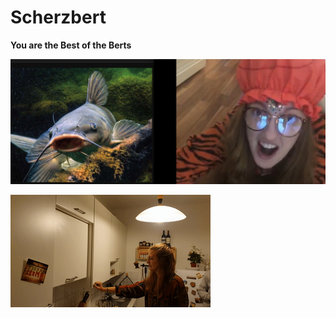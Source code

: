 # Scherzbert

**You are the Best of the Berts** 

![Emi catfish](catfish-emule.jpg "Emi Catfish")

![Emi schrank](emi-schrank.gif "Emi Schrank")

